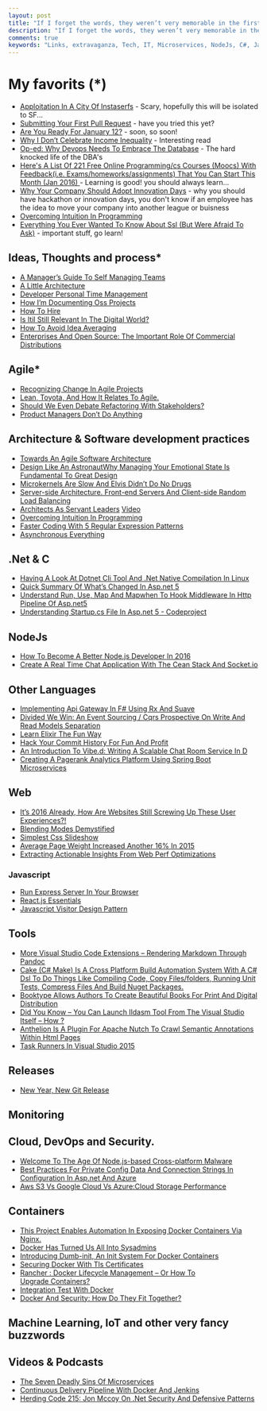```yaml
---
layout: post
title: "If I forget the words, they weren’t very memorable in the first place."
description: "If I forget the words, they weren’t very memorable in the first place."
comments: true
keywords: "Links, extravaganza, Tech, IT, Microservices, NodeJs, C#, Javascript, Solution architecture"
---
```

#   My favorits (*) #
 * [Apploitation In A City Of Instaserfs](https://www.policyalternatives.ca/publications/monitor/apploitation-city-instaserfs) - Scary, hopefully this will be isolated to SF...
 * [Submitting Your First Pull Request](http://blogs.msdn.com/b/cdndevs/archive/2016/01/06/submitting-your-first-pull-request.aspx) - have you tried this yet?
 * [Are You Ready For January 12?](http://www.aaron-powell.com//posts/2016-01-03-are-you-ready-for-january-12.html) - soon, so soon!
 * [Why I Don’t Celebrate Income Inequality](http://www.bothsidesofthetable.com/2016/01/02/income-inequality/) - Interesting read
 * [Op-ed: Why Devops Needs To Embrace The Database](http://thenewstack.io/op-ed-devops-needs-embrace-database-2/) - The hard knocked life of the DBA's
 * [Here's A List Of 221 Free Online Programming/cs Courses (Moocs) With Feedback(i.e. Exams/homeworks/assignments) That You Can Start This Month (Jan 2016) ](https://www.reddit.com/r/learnprogramming/comments/3zfbp1/heres_a_list_of_221_free_online_programmingcs/) - Learning is good! you should always learn...
 * [Why Your Company Should Adopt Innovation Days](https://www.thoughtworks.com/insights/blog/why-your-company-should-adopt-innovation-days) - why you should have hackathon or innovation days, you don't know if an employee has the idea to move your company into another league or buisness
 * [Overcoming Intuition In Programming](http://amasad.me/2016/01/03/overcoming-intuition-in-programming/)
 * [Everything You Ever Wanted To Know About Ssl (But Were Afraid To Ask)](http://www.robinhowlett.com/blog/2016/01/05/everything-you-ever-wanted-to-know-about-ssl-but-were-afraid-to-ask/) - important stuff, go learn!

##  Ideas, Thoughts and process* ##
 * [A Manager’s Guide To Self Managing Teams](https://diaryofascrummaster.wordpress.com/2016/01/02/a-managers-guide-to-self-managing-teams/)
 * [A Little Architecture](http://blog.cleancoder.com/uncle-bob/2016/01/04/ALittleArchitecture.html)
 * [Developer Personal Time Management](https://lostechies.com/andrewsiemer/2016/01/04/developer-personal-time-management/)
 * [How I’m Documenting Oss Projects](http://jeremydmiller.com/2016/01/05/how-im-documenting-oss-projects/)
 * [How To Hire](https://medium.com/swlh/how-to-hire-34f4ded5f176)
 * [Is Itil Still Relevant In The Digital World?](http://apmblog.dynatrace.com/2016/01/05/the-digital-world-is-itil-relevant/)
 * [How To Avoid Idea Averaging](http://andrewxhill.com/blog/2016/01/04/idea-averaging/)
 * [Enterprises And Open Source: The Important Role Of Commercial Distributions](http://thenewstack.io/enterprises-open-source-important-role-commercial-distributions/)

## Agile* ##
 * [Recognizing Change In Agile Projects](http://magenic.com/Blog/Post/135/Recognizing-Change-in-Agile-Projects)
 * [Lean, Toyota, And How It Relates To Agile.](http://blogs.msdn.com/b/ericgu/archive/2016/01/04/lean-toyota-and-how-it-relates-to-agile.aspx)
 * [Should We Even Debate Refactoring With Stakeholders?](http://blog.jbrains.ca/permalink/should-we-even-debate-refactoring-with-stakeholders)
 * [Product Managers Don’t Do Anything](https://dzone.com/articles/product-managers-dont-do-anything)

##  Architecture & Software development practices ##
 * [Towards An Agile Software Architecture](http://www.infoq.com/articles/towards-agile-software-architecture)
 * [Design Like An AstronautWhy Managing Your Emotional State Is Fundamental To Great Design](http://deep.design/design-like-an-astronaut/)
 * [Microkernels Are Slow And Elvis Didn’t Do No Drugs](http://blog.darknedgy.net/technology/2016/01/01/0/)
 * [Server-side Architecture. Front-end Servers And Client-side Random Load Balancing](http://highscalability.com/blog/2016/1/4/server-side-architecture-front-end-servers-and-client-side-r.html)
 * [Architects As Servant Leaders](http://www.jrothman.com/mpd/agile/2016/01/architects-as-servant-leaders/) [Video](http://iasaglobal.org/iasa-december-esummit-agile-architect-as-servant-leader/)
 * [Overcoming Intuition In Programming](http://amasad.me/2016/01/03/overcoming-intuition-in-programming/)
 * [Faster Coding With 5 Regular Expression Patterns](http://blog.codeschool.io/2016/01/05/faster-coding-5-regular-expression-patterns/)
 * [Asynchronous Everything](http://joeduffyblog.com/2015/11/19/asynchronous-everything/)

##  **.Net & C** ##
 * [Having A Look At Dotnet Cli Tool And .Net Native Compilation In Linux](http://www.tugberkugurlu.com/archive/having-a-look-at-dotnet-cli-tool-and--net-native-compilation-in-linux)
 * [Quick Summary Of What’s Changed In Asp.net 5](http://www.codeproject.com/Articles/1069476/Quick-Summary-of-What-s-Changed-in-ASP-NET)
 * [Understand Run, Use, Map And Mapwhen To Hook Middleware In Http Pipeline Of Asp.net5](http://www.codeproject.com/Tips/1069790/Understand-Run-Use-Map-and-MapWhen-to-Hook-Middl)
 * [Understanding Startup.cs File In Asp.net 5 - Codeproject](http://www.codeproject.com/Tips/1069787/Understanding-Startup-cs-file-in-ASP-NET)

##  NodeJs ##
 * [How To Become A Better Node.js Developer In 2016](https://blog.risingstack.com/how-to-become-a-better-node-js-developer-in-2016/)
 * [Create A Real Time Chat Application With The Cean Stack And Socket.io](https://blog.nraboy.com/2016/01/create-a-real-time-chat-application-with-the-cean-stack-and-socket-io/)

##  Other Languages  ##
 * [Implementing Api Gateway In F# Using Rx And Suave](http://blog.tamizhvendan.in/blog/2015/12/29/implementing-api-gateway-in-f-number-using-rx-and-suave/) 
 * [Divided We Win: An Event Sourcing / Cqrs Prospective On Write And Read Models Separation](http://www.javacodegeeks.com/2016/01/divided-win-event-sourcing-cqrs-prospective-write-read-models-separation.html)
 * [Learn Elixir The Fun Way](http://rob.conery.io/2016/01/04/learn-elixir-while-having-fun/)
 * [Hack Your Commit History For Fun And Profit](http://tech.just-eat.com/2016/01/06/hack-your-commit-history-for-fun-and-profit/)
 * [An Introduction To Vibe.d: Writing A Scalable Chat Room Service In D](https://vibed.org/blog/posts/a-scalable-chat-room-service-in-d)
 * [Creating A Pagerank Analytics Platform Using Spring Boot Microservices](http://www.kennybastani.com/2016/01/spring-boot-graph-processing-microservices.html)

##  Web ##
 * [It’s 2016 Already, How Are Websites Still Screwing Up These User Experiences?!](http://www.troyhunt.com/2016/01/its-2016-already-how-are-websites-still.html)
 * [Blending Modes Demystified](http://alistapart.com/article/blending-modes-demystified)
 * [Simplest Css Slideshow](http://snook.ca/archives/html_and_css/simplest-css-slideshow)
 * [Average Page Weight Increased Another 16% In 2015](http://www.sitepoint.com/average-page-weight-increased-another-16-2015/)
 * [Extracting Actionable Insights From Web Perf Optimizations](http://calendar.perfplanet.com/2015/extracting-actionable-insights-from-web-perf-optimizations/)

###  Javascript  ###
 * [Run Express Server In Your Browser](https://glebbahmutov.com/blog/run-express-server-in-your-browser/)
 * [React.js Essentials](https://dzone.com/refcardz/reactjs-essentials)
 * [Javascript Visitor Design Pattern](http://www.shieldui.com/blogs/javascript-visitor-design-pattern)

##  Tools ##
 * [More Visual Studio Code Extensions – Rendering Markdown Through Pandoc](http://dougfinke.com/blog/more-visual-studio-code-extensions-rendering-markdown-through-pandoc/)
 * [Cake (C# Make) Is A Cross Platform Build Automation System With A C# Dsl To Do Things Like Compiling Code, Copy Files/folders, Running Unit Tests, Compress Files And Build Nuget Packages.](http://cakebuild.net/)
 * [Booktype Allows Authors To Create Beautiful Books For Print And Digital Distribution](https://www.sourcefabric.org/en/booktype/)
 * [Did You Know – You Can Launch Ildasm Tool From The Visual Studio Itself – How ?](http://dailydotnettips.com/2016/01/05/did-you-know-you-can-launch-ildasm-tool-from-inside-visual-studio-itself-how/)
 * [Anthelion Is A Plugin For Apache Nutch To Crawl Semantic Annotations Within Html Pages](https://github.com/yahoo/anthelion)
 * [Task Runners In Visual Studio 2015](http://blogs.msdn.com/b/webdev/archive/2016/01/06/task-runners-in-visual-studio-2015.aspx)

##  Releases ##
 * [New Year, New Git Release](https://github.com/blog/2094-new-year-new-git-release)

##  Monitoring ##

##  Cloud, DevOps and Security.  ##
  * [Welcome To The Age Of Node.js-based Cross-platform Malware](http://thenewstack.io/welcome-age-node-js-based-multi-platform-malware/)
  * [Best Practices For Private Config Data And Connection Strings In Configuration In Asp.net And Azure](http://www.hanselman.com/blog/BestPracticesForPrivateConfigDataAndConnectionStringsInConfigurationInASPNETAndAzure.aspx)
  * [Aws S3 Vs Google Cloud Vs Azure:Cloud Storage Performance](http://blog.zachbjornson.com/2015/12/29/cloud-storage-performance.html)
 
## Containers ##
 * [This Project Enables Automation In Exposing Docker Containers Via Nginx.](https://github.com/fabiofumarola/docker-nginxify)
 * [Docker Has Turned Us All Into Sysadmins](https://medium.com/packt-publishing/docker-has-turned-us-all-into-sysadmins-f4269c8be388)
 * [Introducing Dumb-init, An Init System For Docker Containers](http://engineeringblog.yelp.com/2016/01/dumb-init-an-init-for-docker.html)
 * [Securing Docker With Tls Certificates](http://tech.paulcz.net/2016/01/secure-docker-with-tls/)
 * [Rancher : Docker Lifecycle Management – Or How To Upgrade Containers?](https://kvaes.wordpress.com/2016/01/04/rancher-docker-lifecycle-management-or-how-to-upgrade-containers/)
 * [Integration Test With Docker](http://espinhogr.github.io/test/2015/12/24/integration-test-mysql.html)
 * [Docker And Security: How Do They Fit Together?](https://jaxenter.com/docker-and-security-how-do-they-fit-together-122333.html)
## Machine Learning, IoT and other very fancy buzzwords ##


##  Videos & Podcasts ##
 * [The Seven Deadly Sins Of Microservices](http://www.infoq.com/presentations/7-sins-microservices)
 * [Continuous Delivery Pipeline With Docker And Jenkins](https://www.youtube.com/watch)
 * [Herding Code 215: Jon Mccoy On .Net Security And Defensive Patterns](http://herdingcode.com/herding-code-215-jon-mccoy-on-net-security-and-defensive-patterns/)

